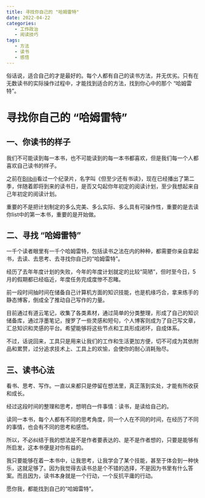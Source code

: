 ```yaml
---
title: 寻找你自己的 "哈姆雷特"
date: 2022-04-22 
categories:
   - 工作政治
   - 阅读技巧
tags: 
   - 方法
   - 读书
   - 感悟
---
```

俗话说，适合自己的才是最好的。每个人都有自己的读书方法，并无优劣。只有在无数读书的实际操作过程中，才能找到适合的方法，找到你心中的那个 “哈姆雷特”。
<!-- more -->

# 寻找你自己的 “哈姆雷特”

## 一、你读书的样子

我们不可能读到每一本书，也不可能读到的每一本书都喜欢，但是我们每一个人都喜欢自己读书的样子。

之前在[Bilibili](www.bilibili.com)看过一个纪录片，名字叫《但至少还有书读》，现在已经播出了第二季，伴随着即将到来的读书日，是否又勾起你年初定的阅读计划，至少我想起来自己年初定的阅读计划。

 重要的不是把计划制定的多么完美、多么实际、多么具有可操作性，重要的是去读你list中的第一本书，重要的是开始做。

## 二、寻找 “哈姆雷特”

一千个读者眼里有一千个哈姆雷特，包括读书之法在内的种种，都需要你亲自拿起书，去读、去思考、去寻找你自己的“哈姆雷特”。

经历了去年年度计划的失败，今年的年度计划就定的比较“简陋”，但时至今日，5月的假期都已经临近，年度任务完成度惨不忍睹。

前一段时间抽时间在储备自己计算机方面的知识技能，也是机缘巧合，拿来练手的静态博客，倒成全了推动自己写作的力量。

目前通过有道云笔记，收集了各类素材，通过简单的分类整理，形成了自己的知识储备库，通过浮墨笔记，搜罗了一些灵感和短句，个人博客则成为了自己写文章，汇总知识和灵感的平台。希望能够将这些节点和工具形成闭环，自成体系。

不过，话说回来，工具只是用来让我们的工作和生活更加方便，切不可成为其依附品和累赘，过分追求技术上、工具上的欢愉，会使你的耐心消耗殆尽。

## 三、读书心法

看书、思考、写作。一直以来都只是停留在想法里，真正落到实处，才能有所收获和成长。

经过这段时间的整理和思考，想明白一件事情：读书，是读给自己的。

读同一本书，每个人都有不同的思考角度，同一个人在不同的时间，在经历了不同的事情，也会有不同的思考和感悟。

所以，不必纠结于我的想法是不是作者要表达的、是不是作者想的，只要是能够有所启发，这本书便是对你有益的。

我只要能够在着一本书中，让我思考，让我学会了某个技能，甚至于体会到一种快乐，这就足够了。因为我觉得去读书总是个不错的选择，不是因为书里有什么答案。而且因为，读书本身就是一个行动，一个反抗平庸的行动。

愿你我，都能找到自己的“哈姆雷特”。
